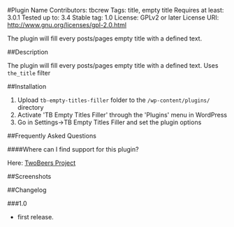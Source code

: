 #Plugin Name
Contributors: tbcrew
Tags: title, empty title
Requires at least: 3.0.1
Tested up to: 3.4
Stable tag: 1.0
License: GPLv2 or later
License URI: http://www.gnu.org/licenses/gpl-2.0.html

The plugin will fill every posts/pages empty title with a defined text.

##Description

The plugin will fill every posts/pages empty title with a defined text. Uses `the_title` filter

##Installation

1. Upload `tb-empty-titles-filler` folder to the `/wp-content/plugins/` directory
1. Activate 'TB Empty Titles Filler' through the 'Plugins' menu in WordPress
1. Go in Settings->TB Empty Titles Filler and set the plugin options

##Frequently Asked Questions

####Where can I find support for this plugin?

Here: [TwoBeers Project](http://www.twobeers.net/)

##Screenshots

##Changelog

###1.0
* first release.